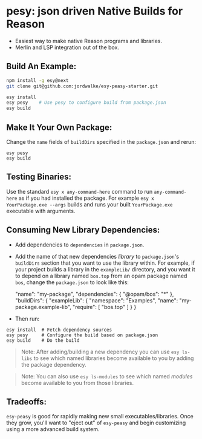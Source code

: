 # pesy: json driven Native Builds for Reason

- Easiest way to make native Reason programs and libraries.
- Merlin and LSP integration out of the box.

## Build An Example:

```sh
npm install -g esy@next
git clone git@github.com:jordwalke/esy-peasy-starter.git

esy install
esy pesy    # Use pesy to configure build from package.json
esy build

```

## Make It Your Own Package:

Change the `name` fields of `buildDirs` specified in the `package.json` and
rerun:

```
esy pesy
esy build
```

## Testing Binaries:

Use the standard `esy x any-command-here` command to run `any-command-here` as
if you had installed the package. For example `esy x YourPackage.exe --args`
builds and runs your built `YourPackage.exe` executable with arguments.


## Consuming New Library Dependencies:

- Add dependencies to `dependencies` in `package.json`.
- Add the name of that new dependencies *library*  to `package.json`'s
  `buildDirs` section that you want to use the library within. For example, if
  your project builds a library in the `exampleLib/` directory, and you want it
  to depend on a library named `bos.top` from an opam package named `bos`,
  change the `package.json` to look like this:
   
    "name": "my-package",
    "dependencies": {
      "@opam/bos": "*"
    },
    "buildDirs": {
      "exampleLib": {
        "namespace": "Examples",
        "name": "my-package.example-lib",
        "require": [ "bos.top" ]
      }
    }

- Then run:
```
esy install  # Fetch dependency sources
esy pesy     # Configure the build based on package.json
esy build    # Do the build
```
 
> Note: After adding/building a new dependency you can use `esy ls-libs` to see
> which named libraries become available to you by adding the package
> dependency.

> Note: You can also use `esy ls-modules` to see which named _modules_ become
> available to you from those libraries.


## Tradeoffs:
`esy-peasy` is good for rapidly making new small executables/libraries. Once they
grow, you'll want to "eject out" of `esy-peasy` and begin customizing using a more
advanced build system.
